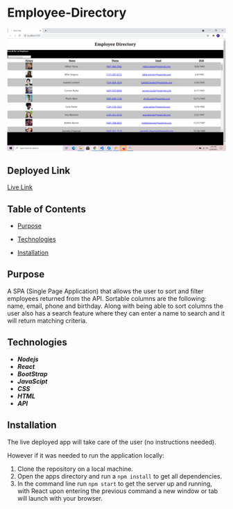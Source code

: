 # Employee-Directory



![image of app](./public/assets/employee-directory-image.png)

## Deployed Link

[Live Link](https://taroche.github.io/Employee-Directory/)

## Table of Contents

* [Purpose](#Purpose)

* [Technologies](#Technologies)

* [Installation](#Installation)

## Purpose

A SPA (Single Page Application) that allows the user to sort and filter employees returned from the API. Sortable columns are the following: name, email, phone and birthday. Along with being able to sort columns the user also has a search feature where they can enter a name to search and it will return matching criteria. 

## Technologies

* ***Nodejs***
* ***React***
* ***BootStrap*** 
* ***JavaScipt***
* ***CSS***
* ***HTML***
* ***API***

## Installation

The live deployed app will take care of the user (no instructions needed).

However if it was needed to run the application locally:

1. Clone the repository on a local machine.
2. Open the apps directory and run a `npm install` to get all dependencies.
3. In the command line run `npm start` to get the server up and running, with React upon entering the previous command a new window or tab will launch with your browser.